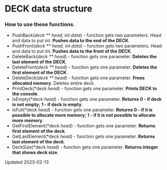 # DECK data structure

### How to use these functions.

- PushBack(*deck ** head, int data*) - function gets two parameters. Head and data to put int. **Pushes data to the end of the DECK**.
- PushFront(*deck ** head, int data*) - function gets two parameters. Head and data to put int. **Pushes data to the front of the DECK**.
- DeleteBack(*deck ** head*) - function gets one parameter. **Deletes the last element of the DECK**.
- DeleteFront(*deck ** head*) - function gets one parameter. **Deletes the first element of the DECK**.
- DeleteDeck(*deck ** head*) - function gets one parameter. **Frees allocated memory**. Deletes entire deck.
- PrintDeck(*deck *head*) - function gets one parameter. **Prints DECK to the console**.
- IsEmpty(*deck *head*) - function gets one parameter. **Returns 0 - if deck is not empty; 1 - if deck is empty**.
- IsFull(*deck *head*) - function gets one parameter. **Returns 0 - if it is possible to allocate more memory; 1 - if it is not possible to allocate more memory**.
- GetFirstElement(*deck *head*) - function gets one parameter. **Returns first element of the deck**.
- GetLastElement(*deck *head*) - function gets one parameter. **Returns last element of the deck**.
- DeckSize(*deck *head*) - function gets one parameter. **Returns integer that shows deck size**.


Updated 2023-02-13
